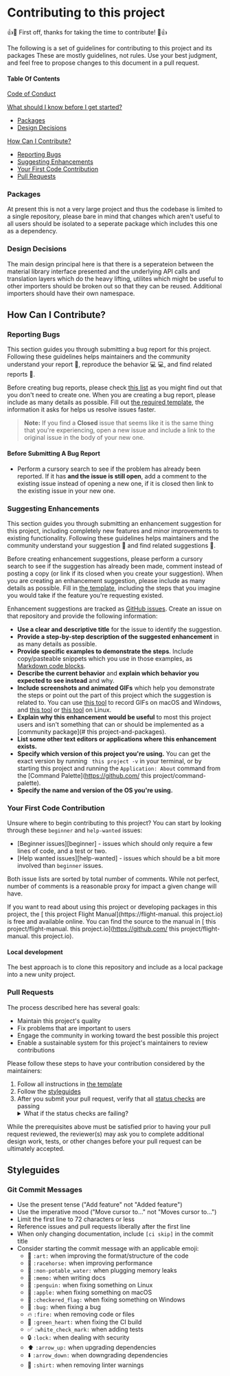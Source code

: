 # Contributing to this project

:+1::tada: First off, thanks for taking the time to contribute! :tada::+1:

The following is a set of guidelines for contributing to this project and its packages These are mostly guidelines, not rules. Use your best judgment, and feel free to propose changes to this document in a pull request.

#### Table Of Contents

[Code of Conduct](/.github/CODE_OF_CONDUCT)

[What should I know before I get started?](#what-should-i-know-before-i-get-started)
  * [Packages](#packages)
  * [Design Decisions](#design-decisions)

[How Can I Contribute?](#how-can-i-contribute)
  * [Reporting Bugs](#reporting-bugs)
  * [Suggesting Enhancements](#suggesting-enhancements)
  * [Your First Code Contribution](#your-first-code-contribution)
  * [Pull Requests](#pull-requests)


### Packages

At present this is not a very large project and thus the codebase is limited to a single repository, please bare in mind that changes which aren't useful to all users should be isolated to a seperate package which includes this one as a dependency.

### Design Decisions

The main design principal here is that there is a seperateion between the material library interface presented and the underlying API calls and translation layers which do the heavy lifting, utilites which might be useful to other importers should be broken out so that they can be reused. Additional importers should have their own namespace.

## How Can I Contribute?

### Reporting Bugs

This section guides you through submitting a bug report for  this project. Following these guidelines helps maintainers and the community understand your report :pencil:, reproduce the behavior :computer: :computer:, and find related reports :mag_right:.

Before creating bug reports, please check [this list](#before-submitting-a-bug-report) as you might find out that you don't need to create one. When you are creating a bug report, please include as many details as possible. Fill out [the required template](/.github/ISSUE_TEMPLATE/bug_report.md), the information it asks for helps us resolve issues faster.

> **Note:** If you find a **Closed** issue that seems like it is the same thing that you're experiencing, open a new issue and include a link to the original issue in the body of your new one.

#### Before Submitting A Bug Report

* Perform a cursory search to see if the problem has already been reported. If it has **and the issue is still open**, add a comment to the existing issue instead of opening a new one, if it is closed then link to the existing issue in your new one.

### Suggesting Enhancements

This section guides you through submitting an enhancement suggestion for  this project, including completely new features and minor improvements to existing functionality. Following these guidelines helps maintainers and the community understand your suggestion :pencil: and find related suggestions :mag_right:.

Before creating enhancement suggestions, please perform a cursory search to see if the suggestion has already been made, comment instead of posting a copy (or link if its closed when you create your suggestion). When you are creating an enhancement suggestion, please include as many details as possible. Fill in [the template](/.github/ISSUE_TEMPLATE/feature_request.md), including the steps that you imagine you would take if the feature you're requesting existed.

Enhancement suggestions are tracked as [GitHub issues](https://guides.github.com/features/issues/). Create an issue on that repository and provide the following information:

* **Use a clear and descriptive title** for the issue to identify the suggestion.
* **Provide a step-by-step description of the suggested enhancement** in as many details as possible.
* **Provide specific examples to demonstrate the steps**. Include copy/pasteable snippets which you use in those examples, as [Markdown code blocks](https://help.github.com/articles/markdown-basics/#multiple-lines).
* **Describe the current behavior** and **explain which behavior you expected to see instead** and why.
* **Include screenshots and animated GIFs** which help you demonstrate the steps or point out the part of  this project which the suggestion is related to. You can use [this tool](https://www.cockos.com/licecap/) to record GIFs on macOS and Windows, and [this tool](https://github.com/colinkeenan/silentcast) or [this tool](https://github.com/GNOME/byzanz) on Linux.
* **Explain why this enhancement would be useful** to most  this project users and isn't something that can or should be implemented as a [community package](# this project-and-packages).
* **List some other text editors or applications where this enhancement exists.**
* **Specify which version of  this project you're using.** You can get the exact version by running ` this project -v` in your terminal, or by starting  this project and running the `Application: About` command from the [Command Palette](https://github.com/ this project/command-palette).
* **Specify the name and version of the OS you're using.**

### Your First Code Contribution

Unsure where to begin contributing to  this project? You can start by looking through these `beginner` and `help-wanted` issues:

* [Beginner issues][beginner] - issues which should only require a few lines of code, and a test or two.
* [Help wanted issues][help-wanted] - issues which should be a bit more involved than `beginner` issues.

Both issue lists are sorted by total number of comments. While not perfect, number of comments is a reasonable proxy for impact a given change will have.

If you want to read about using  this project or developing packages in  this project, the [ this project Flight Manual](https://flight-manual. this project.io) is free and available online. You can find the source to the manual in [ this project/flight-manual. this project.io](https://github.com/ this project/flight-manual. this project.io).

#### Local development

The best approach is to clone this repository and include as a local package into a new unity project. 

### Pull Requests

The process described here has several goals:

- Maintain  this project's quality
- Fix problems that are important to users
- Engage the community in working toward the best possible  this project
- Enable a sustainable system for  this project's maintainers to review contributions

Please follow these steps to have your contribution considered by the maintainers:

1. Follow all instructions in [the template](PULL_REQUEST_TEMPLATE.md)
2. Follow the [styleguides](#styleguides)
3. After you submit your pull request, verify that all [status checks](https://help.github.com/articles/about-status-checks/) are passing <details><summary>What if the status checks are failing?</summary>If a status check is failing, and you believe that the failure is unrelated to your change, please leave a comment on the pull request explaining why you believe the failure is unrelated. A maintainer will re-run the status check for you. If we conclude that the failure was a false positive, then we will open an issue to track that problem with our status check suite.</details>

While the prerequisites above must be satisfied prior to having your pull request reviewed, the reviewer(s) may ask you to complete additional design work, tests, or other changes before your pull request can be ultimately accepted.

## Styleguides

### Git Commit Messages

* Use the present tense ("Add feature" not "Added feature")
* Use the imperative mood ("Move cursor to..." not "Moves cursor to...")
* Limit the first line to 72 characters or less
* Reference issues and pull requests liberally after the first line
* When only changing documentation, include `[ci skip]` in the commit title
* Consider starting the commit message with an applicable emoji:
    * :art: `:art:` when improving the format/structure of the code
    * :racehorse: `:racehorse:` when improving performance
    * :non-potable_water: `:non-potable_water:` when plugging memory leaks
    * :memo: `:memo:` when writing docs
    * :penguin: `:penguin:` when fixing something on Linux
    * :apple: `:apple:` when fixing something on macOS
    * :checkered_flag: `:checkered_flag:` when fixing something on Windows
    * :bug: `:bug:` when fixing a bug
    * :fire: `:fire:` when removing code or files
    * :green_heart: `:green_heart:` when fixing the CI build
    * :white_check_mark: `:white_check_mark:` when adding tests
    * :lock: `:lock:` when dealing with security
    * :arrow_up: `:arrow_up:` when upgrading dependencies
    * :arrow_down: `:arrow_down:` when downgrading dependencies
    * :shirt: `:shirt:` when removing linter warnings
